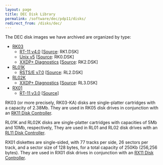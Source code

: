 ```yaml
---
layout: page
title: DEC Disk Library
permalink: /software/dec/pdp11/disks/
redirect_from: /disks/dec/
---
```


The DEC disk images we have archived are organized by type: 

  - [RK03](rk03/)
	* [RT-11 v4.0](/software/dec/pdp11/disks/rk03/rt11v4/) [[Source](http://skn.noip.me/pdp11/): RK1.DSK]
	* [Unix v5](/software/dec/pdp11/disks/rk03/unixv5/) [[Source](http://skn.noip.me/pdp11/): RK0.DSK]
	* [XXDP+ Diagnostics](/software/dec/pdp11/disks/rk03/xxdp/) [[Source](http://skn.noip.me/pdp11/): RK2.DSK]
  - [RL01K](rl01k/)
	* [RSTS/E v7.0](/software/dec/pdp11/disks/rl01k/rstsv70/) [[Source](http://skn.noip.me/pdp11/): RL2.DSK]
  - [RL02K](rl02k/)
	* [XXDP+ Diagnostics](/software/dec/pdp11/disks/rl02k/xxdp/) [[Source](http://skn.noip.me/pdp11/): RL3.DSK]
  - [RX01](rx01/)
	* [RT-11 v3.0](/software/dec/pdp11/disks/rx01/rt11v3/) [[Source](http://www.headcrashers.org/comp/rx01/)]

RK03 (or more precisely, RK03-KA) disks are single-platter cartridges with a capacity of 2.38Mb.
They are used in RK05 disk drives in conjunction with an [RK11 Disk Controller](/machines/pdp11/rk11/).

RL01K and RL02K disks are single-platter cartridges with capacities of 5Mb and 10Mb, respectively,
They are used in RL01 and RL02 disk drives with an [RL11 Disk Controller](/machines/pdp11/rl11/).

RX01 diskettes are single-sided, with 77 tracks per side, 26 sectors per track, and a sector size of 128 bytes,
for a total capacity of 250Kb (256,256 bytes).  They are used in RX01 disk drives in conjunction with an
[RX11 Disk Controller](/machines/pdp11/rx11/).
